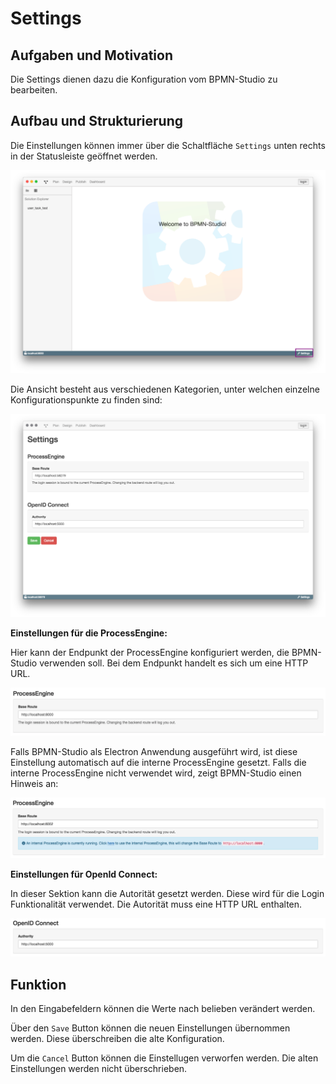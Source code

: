# Settings

## Aufgaben und Motivation

Die Settings dienen dazu die Konfiguration vom BPMN-Studio zu bearbeiten.

## Aufbau und Strukturierung

Die Einstellungen können immer über die Schaltfläche `Settings` unten rechts
in der Statusleiste geöffnet werden.

![Settings Aufruf](settings-open.png)

Die Ansicht besteht aus verschiedenen Kategorien, unter welchen einzelne
Konfigurationspunkte zu finden sind:

![Setting](settings.png)

**Einstellungen für die ProcessEngine:**

Hier kann der Endpunkt der ProcessEngine konfiguriert werden, die BPMN-Studio
verwenden soll. Bei dem Endpunkt handelt es sich um eine HTTP URL.

![Einstellungen für die ProcessEngine](settings-processengine.png)

Falls BPMN-Studio als Electron Anwendung ausgeführt wird, ist diese Einstellung
automatisch auf die interne ProcessEngine gesetzt. Falls die interne
ProcessEngine nicht verwendet wird, zeigt BPMN-Studio einen Hinweis an:

![Interne ProcessEngine wird vorgeschlagen](settings-processengine-use-internal.png)

**Einstellungen für OpenId Connect:**

In dieser Sektion kann die Autorität gesetzt werden. Diese wird für die Login
Funktionalität verwendet. Die Autorität muss eine HTTP URL enthalten.

![Einstellungen für OpenId Connect](settings-open-id.png)

## Funktion

In den Eingabefeldern können die Werte nach belieben verändert werden.

Über den `Save` Button können die neuen Einstellungen übernommen werden. Diese
überschreiben die alte Konfiguration.

Um die `Cancel` Button können die Einstellugen verworfen werden. Die alten
Einstellungen werden nicht überschrieben.

